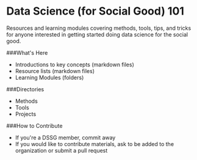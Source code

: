 Data Science (for Social Good) 101
================

Resources and learning modules covering methods, tools, tips, and tricks for anyone interested in getting started doing data science for the social good.

###What's Here

- Introductions to key concepts (markdown files)
- Resource lists (markdown files)
- Learning Modules (folders)


###Directories

- Methods
- Tools
- Projects
  
###How to Contribute

- If you're a DSSG member, commit away
- If you would like to contribute materials, ask to be added to the organization or submit a pull request
